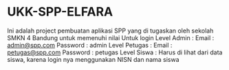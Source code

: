 # UKK-SPP-ELFARA
Ini adalah project pembuatan aplikasi SPP yang di tugaskan oleh sekolah SMKN 4 Bandung untuk memenuhi nilai
Untuk login
Level Admin   : Email       : admin@spp.com
                Password    : admin
Level Petugas : Email       : petugas@spp.com
                Password    : petugas
Level Siswa   : Harus di lihat dari data siswa, karena login nya menggunakan NISN dan nama siswa
